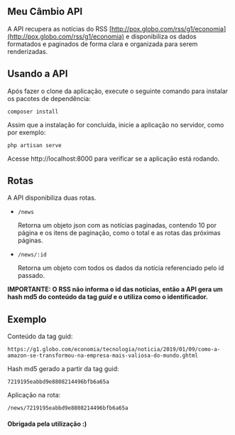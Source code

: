 ## Meu Câmbio API

A API recupera as notícias do RSS [http://pox.globo.com/rss/g1/economia](http://pox.globo.com/rss/g1/economia) e disponibiliza os dados formatados e paginados de forma clara e organizada para serem renderizadas.


## Usando a API

Após fazer o clone da aplicação, execute o seguinte comando para instalar os pacotes de dependência:

`composer install`

Assim que a instalação for concluída, inicie a aplicação no servidor, como por exemplo:

`php artisan serve`

Acesse http://localhost:8000 para verificar se a aplicação está rodando.

## Rotas

A API disponibiliza duas rotas.

- `/news`
    
    Retorna um objeto json com as notícias paginadas, contendo 10 por página e os itens de paginação, como o total e as rotas das próximas páginas.
    

- `/news/:id`

    Retorna um objeto com todos os dados da notícia referenciado pelo id passado.


**IMPORTANTE: O RSS não informa o id das notícias, então a API gera um hash md5 do conteúdo da tag _guid_ e o utiliza como o identificador.**

## Exemplo

Conteúdo da tag guid:

`https://g1.globo.com/economia/tecnologia/noticia/2019/01/09/como-a-amazon-se-transformou-na-empresa-mais-valiosa-do-mundo.ghtml`

Hash md5 gerado a partir da tag guid:

`7219195eabbd9e8808214496bfb6a65a`

Aplicação na rota:

`/news/7219195eabbd9e8808214496bfb6a65a`


#### Obrigada pela utilização :)
